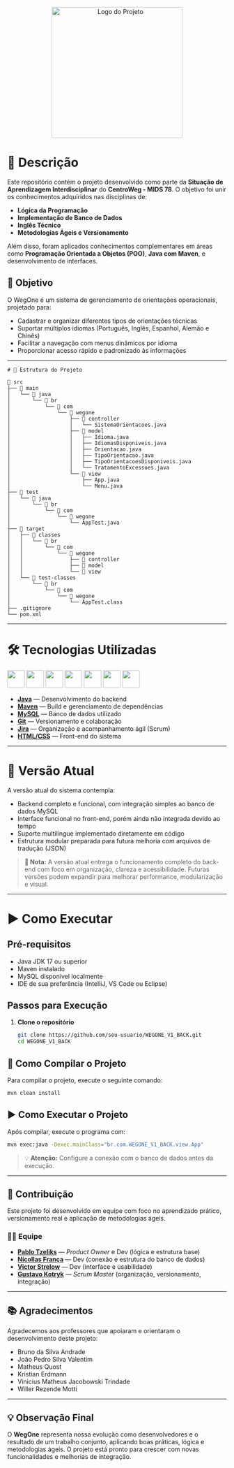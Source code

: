 <p align="center">
  <img src="https://i.postimg.cc/DZhjTmP2/logo-wegone.png" alt="Logo do Projeto" width="300">
</p>

# 📝 Descrição

Este repositório contém o projeto desenvolvido como parte da **Situação de Aprendizagem Interdisciplinar** do **CentroWeg - MIDS 78**. O objetivo foi unir os conhecimentos adquiridos nas disciplinas de:

- **Lógica da Programação**
- **Implementação de Banco de Dados**
- **Inglês Técnico**
- **Metodologias Ágeis e Versionamento**

Além disso, foram aplicados conhecimentos complementares em áreas como **Programação Orientada a Objetos (POO)**, **Java com Maven**, e desenvolvimento de interfaces.

## 🎯 Objetivo

O WegOne é um sistema de gerenciamento de orientações operacionais, projetado para:
- Cadastrar e organizar diferentes tipos de orientações técnicas
- Suportar múltiplos idiomas (Português, Inglês, Espanhol, Alemão e Chinês)
- Facilitar a navegação com menus dinâmicos por idioma
- Proporcionar acesso rápido e padronizado às informações

---
```
# 📂 Estrutura do Projeto

📁 src
├── 📁 main
│   └── 📁 java
│       └── 📁 br
│           └── 📁 com
│               └── 📁 wegone
│                   ├── 📁 controller
│                   │   └── SistemaOrientacoes.java
│                   ├── 📁 model
│                   │   ├── Idioma.java
│                   │   ├── IdiomasDisponiveis.java
│                   │   ├── Orientacao.java
│                   │   ├── TipoOrientacao.java
│                   │   ├── TipoOrientacoesDisponiveis.java
│                   │   └── TratamentoExcessoes.java
│                   └── 📁 view
│                       ├── App.java
│                       └── Menu.java
├── 📁 test
│   └── 📁 java
│       └── 📁 br
│           └── 📁 com
│               └── 📁 wegone
│                   └── AppTest.java
├── 📁 target
│   ├── 📁 classes
│   │   └── 📁 br
│   │       └── 📁 com
│   │           └── 📁 wegone
│   │               ├── 📁 controller
│   │               ├── 📁 model
│   │               └── 📁 view
│   └── 📁 test-classes
│       └── 📁 br
│           └── 📁 com
│               └── 📁 wegone
│                   └── AppTest.class
├── .gitignore
└── pom.xml
```
---

# 🛠️ Tecnologias Utilizadas

<div align="left">
  <img src="https://cdn.jsdelivr.net/gh/devicons/devicon/icons/java/java-original.svg" height="40" />
  <img src="https://cdn.jsdelivr.net/gh/devicons/devicon/icons/apache/apache-original.svg" height="40" />
  <img src="https://cdn.jsdelivr.net/gh/devicons/devicon/icons/mysql/mysql-original.svg" height="40" />
  <img src="https://cdn.jsdelivr.net/gh/devicons/devicon/icons/git/git-original.svg" height="40" />
  <img src="https://cdn.worldvectorlogo.com/logos/jira-1.svg" height="40" />
  <img src="https://cdn.jsdelivr.net/gh/devicons/devicon/icons/html5/html5-original.svg" height="40" />
  <img src="https://cdn.jsdelivr.net/gh/devicons/devicon/icons/css3/css3-original.svg" height="40" />
</div>

- [**Java**](https://www.oracle.com/java/) — Desenvolvimento do backend  
- [**Maven**](https://maven.apache.org/) — Build e gerenciamento de dependências  
- [**MySQL**](https://www.mysql.com/) — Banco de dados utilizado  
- [**Git**](https://git-scm.com/) — Versionamento e colaboração  
- [**Jira**](https://www.atlassian.com/software/jira) — Organização e acompanhamento ágil (Scrum)  
- [**HTML/CSS**](https://developer.mozilla.org/en-US/docs/Web/HTML) — Front-end do sistema  

---

# 📱 Versão Atual

A versão atual do sistema contempla:
- Backend completo e funcional, com integração simples ao banco de dados MySQL
- Interface funcional no front-end, porém ainda não integrada devido ao tempo
- Suporte multilíngue implementado diretamente em código
- Estrutura modular preparada para futura melhoria com arquivos de tradução (JSON)

> **📌 Nota:** A versão atual entrega o funcionamento completo do back-end com foco em organização, clareza e acessibilidade. Futuras versões podem expandir para melhorar performance, modularização e visual.

---

# ▶️ Como Executar

## Pré-requisitos
- Java JDK 17 ou superior
- Maven instalado
- MySQL disponível localmente
- IDE de sua preferência (IntelliJ, VS Code ou Eclipse)

## Passos para Execução

1. **Clone o repositório**
   ```bash
   git clone https://github.com/seu-usuario/WEGONE_V1_BACK.git
   cd WEGONE_V1_BACK
## 🚀 Como Compilar o Projeto

Para compilar o projeto, execute o seguinte comando:

```bash
mvn clean install
```

## ▶️ Como Executar o Projeto

Após compilar, execute o programa com:

```bash
mvn exec:java -Dexec.mainClass="br.com.WEGONE_V1_BACK.view.App"
```

> 💡 **Atenção:** Configure a conexão com o banco de dados antes da execução.

---

## 🤝 Contribuição

Este projeto foi desenvolvido em equipe com foco no aprendizado prático, versionamento real e aplicação de metodologias ágeis.

### 👨‍💻 Equipe

- [**Pablo Tzeliks**](https://github.com/PabloTzeliks) — *Product Owner* e Dev (lógica e estrutura base)  
- [**Nícollas França**](https://github.com/Nicofranca) — Dev (conexão e estrutura do banco de dados)  
- [**Victor Strelow**](https://github.com/VictorStrelow) — Dev (interface e usabilidade)  
- [**Gustavo Kotryk**](https://github.com/GustavoKotryk) — *Scrum Master* (organização, versionamento, integração)

---

## 📚 Agradecimentos

Agradecemos aos professores que apoiaram e orientaram o desenvolvimento deste projeto:

- Bruno da Silva Andrade  
- João Pedro Silva Valentim  
- Matheus Quost  
- Kristian Erdmann  
- Vinicius Matheus Jacobowski Trindade  
- Willer Rezende Motti  

---

## 💡 Observação Final

O **WegOne** representa nossa evolução como desenvolvedores e o resultado de um trabalho conjunto, aplicando boas práticas, lógica e metodologias ágeis. O projeto está pronto para crescer com novas funcionalidades e melhorias de integração.
